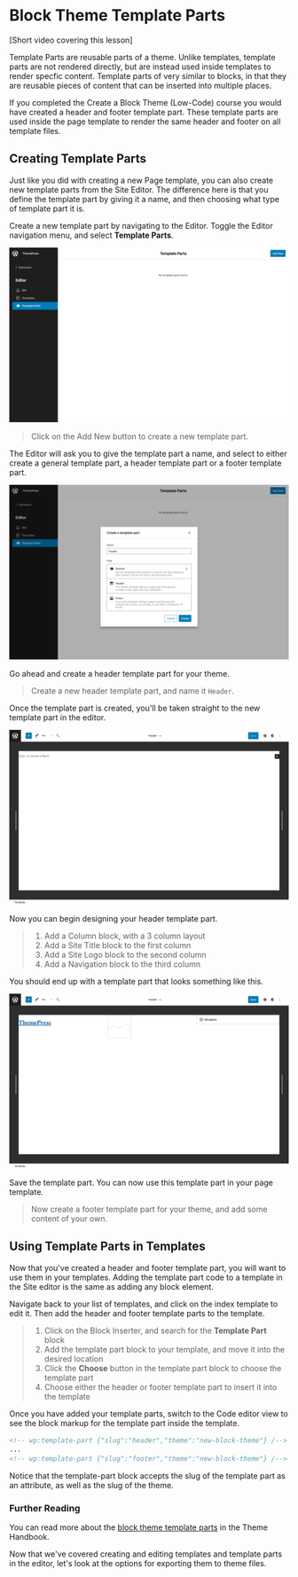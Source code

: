 # Block Theme Template Parts

[Short video covering this lesson]

Template Parts are reusable parts of a theme. Unlike templates, template parts are not rendered directly, but are instead used inside templates to render specfic content. Template parts of very similar to blocks, in that they are reusable pieces of content that can be inserted into multiple places.

If you completed the Create a Block Theme (Low-Code) course you would have created a header and footer template part. These template parts are used inside the page template to render the same header and footer on all template files.

## Creating Template Parts

Just like you did with creating a new Page template, you can also create new template parts from the Site Editor. The difference here is that you define the template part by giving it a name, and then choosing what type of template part it is.

Create a new template part by navigating to the Editor. Toggle the Editor navigation menu, and select **Template Parts**.

![Template parts](/images/module-01/lesson-03/editor-template-parts.png)

> Click on the Add New button to create a new template part. 

The Editor will ask you to give the template part a name, and select to either create a general template part, a header template part or a footer template part. 

![Adding a header template part](/images/module-01/lesson-03/editor-header-template-part.png)

Go ahead and create a header template part for your theme.

> Create a new header template part, and name it `Header`.

Once the template part is created, you'll be taken straight to the new template part in the editor.

![Editing the header template part](/images/module-01/lesson-03/editor-edit-header-template-part.png)

Now you can begin designing your header template part.

> 1. Add a Column block, with a 3 column layout
> 2. Add a Site Title block to the first column
> 3. Add a Site Logo block to the second column
> 4. Add a Navigation block to the third column

You should end up with a template part that looks something like this.

![Header template part content](/images/module-01/lesson-03/editor-header-template-part-content.png)

Save the template part. You can now use this template part in your page template.

> Now create a footer template part for your theme, and add some content of your own.

## Using Template Parts in Templates

Now that you've created a header and footer template part, you will want to use them in your templates. Adding the template part code to a template in the Site editor is the same as adding any block element. 

Navigate back to your list of templates, and click on the index template to edit it. Then add the header and footer template parts to the template. 

> 1. Click on the Block Inserter, and search for the **Template Part** block
> 2. Add the template part block to your template, and move it into the desired location
> 2. Click the **Choose** button in the template part block to choose the template part
> 4. Choose either the header or footer template part to insert it into the template

Once you have added your template parts, switch to the Code editor view to see the block markup for the template part inside the template.

```html
<!-- wp:template-part {"slug":"header","theme":"new-block-theme"} /-->
...
<!-- wp:template-part {"slug":"footer","theme":"new-block-theme"} /-->
```

Notice that the template-part block accepts the slug of the template part as an attribute, as well as the slug of the theme. 

### Further Reading

You can read more about the [block theme template parts](https://developer.wordpress.org/themes/block-themes/templates-and-template-parts/) in the Theme Handbook.

Now that we've covered creating and editing templates and template parts in the editor, let's look at the options for exporting them to theme files.